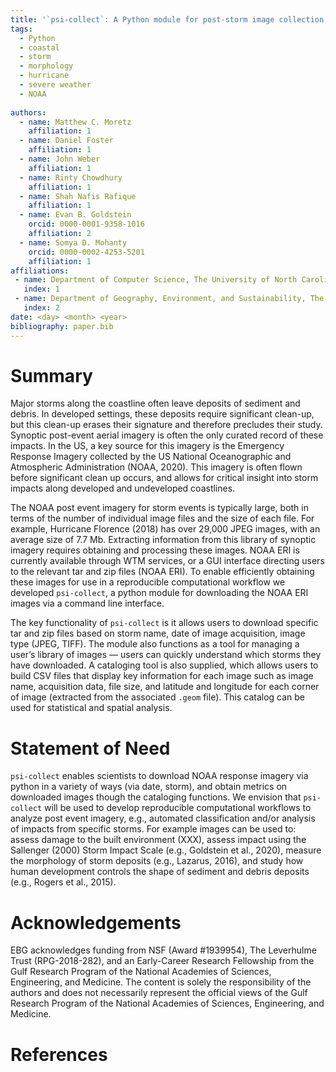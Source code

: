 ```yaml
---
title: '`psi-collect`: A Python module for post-storm image collection and cataloging'
tags:
  - Python
  - coastal
  - storm 
  - morphology
  - hurricane
  - severe weather
  - NOAA
  
authors:
  - name: Matthew C. Moretz
    affiliation: 1
  - name: Daniel Foster
    affiliation: 1
  - name: John Weber
    affiliation: 1
  - name: Rinty Chowdhury
    affiliation: 1
  - name: Shah Nafis Rafique
    affiliation: 1
  - name: Evan B. Goldstein
    orcid: 0000-0001-9358-1016
    affiliation: 2
  - name: Somya D. Mohanty
    orcid: 0000-0002-4253-5201
    affiliation: 1
affiliations:
 - name: Department of Computer Science, The University of North Carolina at Greensboro
   index: 1
 - name: Department of Geography, Environment, and Sustainability, The University of North Carolina at Greensboro
   index: 2
date: <day> <month> <year>
bibliography: paper.bib
---
```


# Summary
 
Major storms along the coastline often leave deposits of sediment and debris. In developed settings, these deposits require significant clean-up, but this clean-up erases their signature and therefore precludes their study. Synoptic post-event aerial imagery is often the only curated record of these impacts. In the US, a key source for this imagery is the Emergency Response Imagery collected by the US National Oceanographic and Atmospheric Administration (NOAA, 2020). This imagery is often flown before significant clean up occurs, and allows for critical insight into storm impacts along developed and undeveloped coastlines. 

The NOAA post event imagery for storm events is typically large, both in terms of the number of individual image files and the size of each file. For example, Hurricane Florence (2018) has over 29,000 JPEG images, with an average size of 7.7 Mb. Extracting information from this library of synoptic imagery requires obtaining and processing these images. NOAA ERI is currently available through WTM services, or a GUI interface directing users to the relevant tar and zip files (NOAA ERI). To enable efficiently obtaining these images for use in a reproducible computational workflow we developed `psi-collect`, a python module for downloading the NOAA ERI images via a command line interface. 

The key functionality of `psi-collect` is it allows users to download specific tar and zip files based on storm name, date of image acquisition, image type (JPEG, TIFF). The module also functions as a tool for managing a user’s library of images — users can quickly understand which storms they have downloaded. A cataloging tool is also supplied, which allows users to build CSV files that display key information for each image such as image name, acquisition data, file size, and latitude and longitude for each corner of image (extracted from the associated `.geom` file). This catalog can be used for statistical and spatial analysis. 
  
# Statement of Need

`psi-collect` enables scientists to download NOAA response imagery via python in a variety of ways (via date, storm), and obtain metrics on downloaded images though the cataloging functions. We envision that `psi-collect` will be used to develop reproducible computational workflows to analyze post event imagery, e.g., automated classification and/or analysis of impacts from specific storms. For example images can be used to: assess damage to the built environment  (XXX), assess impact using the Sallenger (2000) Storm Impact Scale (e.g., Goldstein et al., 2020), measure the morphology of storm deposits (e.g., Lazarus, 2016), and study how human development controls the shape of sediment and debris deposits (e.g., Rogers et al., 2015).

# Acknowledgements

EBG acknowledges funding from NSF (Award #1939954), The Leverhulme Trust (RPG-2018-282), and an Early-Career Research Fellowship from the Gulf Research Program of the National Academies of Sciences, Engineering, and Medicine. The content is solely the responsibility of the authors and does not necessarily represent the official views of the Gulf Research Program of the National Academies of Sciences, Engineering, and Medicine.


# References

